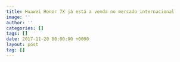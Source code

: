 ```yaml
---
title: Huawei Honor 7X já está a venda no mercado internacional
image: ''
author: ''
categories: []
tags: []
date: 2017-11-20 00:00:00 +0000
layout: post
tag: []
---
```

